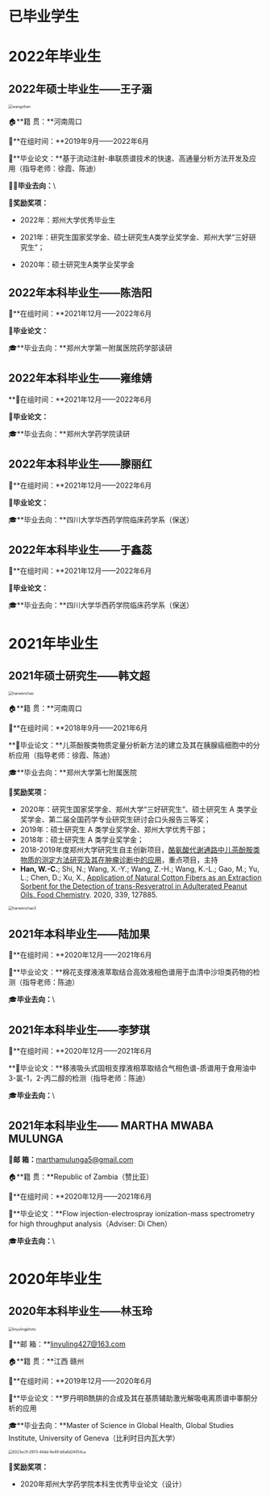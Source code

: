 # 已毕业学生

# 2022年毕业生

## 2022年硕士毕业生——王子涵

<img src="../image/wangzihan.png" alt="wangzihan" style="zoom:50%;align='left'" />

🏠**籍        贯：**河南周口

📅**在组时间：**2019年9月——2022年6月

📃**毕业论文：**基于流动注射-串联质谱技术的快速、高通量分析方法开发及应用（指导老师：徐霞、陈迪）

👨‍🎓**毕业去向：**\

**🏅奖励奖项：**

- 2022年：郑州大学优秀毕业生
- 2021年：研究生国家奖学金、硕士研究生A类学业奖学金、郑州大学“三好研究生”；

- 2020年：硕士研究生A类学业奖学金



## 2022年本科毕业生——陈浩阳



📅**在组时间：**2021年12月——2022年6月

📃**毕业论文：**

🎓**毕业去向：**郑州大学第一附属医院药学部读研



## 2022年本科毕业生——雍维婧

**📅在组时间：**2021年12月——2022年6月

**📃毕业论文：**

🎓**毕业去向：**郑州大学药学院读研



## 2022年本科毕业生——滕丽红

📅**在组时间：**2021年12月——2022年6月

📃**毕业论文：**

🎓**毕业去向：**四川大学华西药学院临床药学系（保送）



## 2022年本科毕业生——于鑫蕊

📅**在组时间：**2021年12月——2022年6月

📃**毕业论文：**

🎓**毕业去向：**四川大学华西药学院临床药学系（保送）



# 2021年毕业生

## 2021年硕士研究生——韩文超

<img src="../image/hanwenchao.png" alt="hanwenchao" style="zoom:50%;align='left'" />

🏠**籍        贯：**河南周口

📅**在组时间：**2018年9月——2021年6月

**📃毕业论文：**儿茶酚胺类物质定量分析新方法的建立及其在胰腺癌细胞中的分析应用（指导老师：徐霞、陈迪）

🎓**毕业去向：**郑州大学第七附属医院

🏅**奖励奖项：**

- 2020年：研究生国家奖学金、郑州大学“三好研究生”、硕士研究生 A 类学业奖学金、第二届全国药学专业研究生研讨会口头报告三等奖；
- 2019年：硕士研究生 A 类学业奖学金、郑州大学优秀干部；
- 2018年：硕士研究生 A 类学业奖学金；
- 2018-2019年度郑州大学研究生自主创新项目，[酪氨酸代谢通路中儿茶酚胺类物质的测定方法研究及其在肿瘤诊断中的应用](http://gs.zzu.edu.cn/info/1071/9132.htm)，重点项目，主持
- **Han, W.-C.**; Shi, N.; Wang, X.-Y.; Wang, Z.-H.; Wang, K.-L.; Gao, M.; Yu, L.; Chen, D.; Xu, X., [Application of Natural Cotton Fibers as an Extraction Sorbent for the Detection of trans-Resveratrol in Adulterated Peanut Oils. Food Chemistry](https://www.sciencedirect.com/science/article/pii/S0308814620317477). 2020, 339, 127885.

<img src="../image/hanwenchao3.png" alt="hanwenchao3" style="zoom:50%;align='left'" />



## 2021年本科毕业生——陆加果

📅**在组时间：**2020年12月——2021年6月

📃**毕业论文：**棉花支撑液液萃取结合高效液相色谱用于血清中沙坦类药物的检测（指导老师：陈迪）

🎓**毕业去向：**\



## 2021年本科毕业生——李梦琪

📅**在组时间：**2020年12月——2021年6月

**📃毕业论文：**移液吸头式固相支撑液相萃取结合气相色谱-质谱用于食用油中3-氯-1，2-丙二醇的检测（指导老师：陈迪）

🎓**毕业去向：**\



## 2021年本科毕业生—— MARTHA MWABA MULUNGA

📧**邮        箱：**[marthamulunga5@gmail.com]()

🏠**籍        贯：**Republic of Zambia（赞比亚）

📅**在组时间：**2020年12月——2021年6月

📃**毕业论文：**Flow injection-electrospray ionization-mass spectrometry for high throughput analysis（Adviser: Di Chen）

🎓**毕业去向：**\



# 2020年毕业生

## 2020年本科毕业生——林玉玲

<img src="../image/linyulingphoto.png" alt="linyulingphoto" style="zoom:50%;align='left'" />

📧**邮        箱：**linyuling427@163.com

🏠**籍        贯：**江西 赣州

📅**在组时间：**2019年12月——2020年6月

📃**毕业论文：**罗丹明B酰肼的合成及其在基质辅助激光解吸电离质谱中睾酮分析的应用

🎓**毕业去向：**Master of Science in Global Health, Global Studies Institute, University of Geneva（比利时日内瓦大学）

<img src="../image/8323ec1f-2973-44dd-9e49-b8a8d24054ca.png" alt="8323ec1f-2973-44dd-9e49-b8a8d24054ca" style="zoom:50%;align='left'" />

🏅**奖励奖项：**

- 2020年郑州大学药学院本科生优秀毕业论文（设计）



